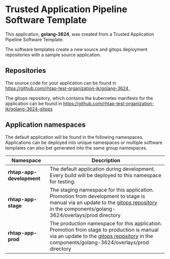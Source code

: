 # Trusted Application Pipeline Software Template

This application, **golang-3624**, was created from a Trusted Application Pipeline Software Template.

The software templates create a new source and gitops deployment repositories with a sample source application. 

## Repositories

The source code for your application can be found in [https://github.com/rhtap-test-organization-jk/golang-3624 ](https://github.com/rhtap-test-organization-jk/golang-3624 ).
 
The gitops repository, which contains the kubernetes manifests for the application can be found in 
[https://github.com/rhtap-test-organization-jk/golang-3624-gitops ](https://github.com/rhtap-test-organization-jk/golang-3624-gitops ) 

## Application namespaces 

The default application will be found in the following namespaces. Applications can be deployed into unique namespaces or multiple software templates can also bet generated into the same group namespaces.  

|  Namespace   |  Description   |  
| -------- | -------- |   
| **rhtap-app-development** | The default application during development. Every build will be deployed to this namespace for testing. | 
| **rhtap-app-stage** | The staging namespace for this application. Promotion from development to stage is manual via an update to the [gitops repository](https://github.com/rhtap-test-organization-jk/golang-3624-gitops ) in the components/golang-3624/overlays/prod directory |  
| **rhtap-app-prod** | The production namespace for this application. Promotion from stage to production is manual via an update to the [gitops repository](https://github.com/rhtap-test-organization-jk/golang-3624-gitops ) in the components/golang-3624/overlays/prod directory | 